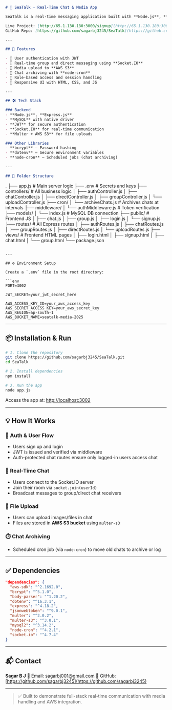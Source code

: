 
```markdown
# 🌊 SeaTalk - Real-Time Chat & Media App

SeaTalk is a real-time messaging application built with **Node.js**, **Express**, **MySQL**, **Socket.IO**, and **AWS S3**. It features **direct and group messaging**, **media upload support**, **chat archiving**, and user authentication with JWT.

Live Project: [http://65.1.130.180:3000/signup](http://65.1.130.180:3000/signup)  
GitHub Repo: [https://github.com/sagarbj3245/SeaTalk](https://github.com/sagarbj3245/SeaTalk)

---

## 🚀 Features

- 👥 User authentication with JWT
- 💬 Real-time group and direct messaging using **Socket.IO**
- 📁 Media upload to **AWS S3**
- 🧠 Chat archiving with **node-cron**
- 🔐 Role-based access and session handling
- 📱 Responsive UI with HTML, CSS, and JS

---

## 🛠️ Tech Stack

### Backend
- **Node.js**, **Express.js**
- **MySQL** with native driver
- **JWT** for secure authentication
- **Socket.IO** for real-time communication
- **Multer + AWS S3** for file uploads

### Other Libraries
- **bcrypt** – Password hashing
- **dotenv** – Secure environment variables
- **node-cron** – Scheduled jobs (chat archiving)

---

## 📁 Folder Structure

```

.
├── app.js                   # Main server logic
├── .env                    # Secrets and keys
├── controllers/            # All business logic
│   ├── authController.js
│   ├── chatController.js
│   ├── directController.js
│   ├── groupController.js
│   └── uploadController.js
├── cron/
│   └── archiveChats.js     # Archives chats at intervals
├── middleware/
│   └── authMiddleware.js   # Token verification
├── models/
│   └── index.js            # MySQL DB connection
├── public/                 # Frontend JS
│   ├── chat.js
│   ├── group.js
│   ├── login.js
│   └── signup.js
├── routes/                 # All Express routes
│   ├── authRoutes.js
│   ├── chatRoutes.js
│   ├── groupRoutes.js
│   ├── directRoutes.js
│   └── uploadRoutes.js
├── views/                  # Frontend HTML pages
│   ├── login.html
│   ├── signup.html
│   ├── chat.html
│   └── group.html
└── package.json

````

---

## ⚙️ Environment Setup

Create a `.env` file in the root directory:

```env
PORT=3002

JWT_SECRET=your_jwt_secret_here

AWS_ACCESS_KEY_ID=your_aws_access_key
AWS_SECRET_ACCESS_KEY=your_aws_secret_key
AWS_REGION=ap-south-1
AWS_BUCKET_NAME=seatalk-media-2025
````

---

## 📦 Installation & Run

```bash
# 1. Clone the repository
git clone https://github.com/sagarbj3245/SeaTalk.git
cd SeaTalk

# 2. Install dependencies
npm install

# 3. Run the app
node app.js
```

Access the app at: [http://localhost:3002](http://localhost:3002)

---

## 💡 How It Works

### 🔐 Auth & User Flow

* Users sign up and login
* JWT is issued and verified via middleware
* Auth-protected chat routes ensure only logged-in users access chat

### 💬 Real-Time Chat

* Users connect to the Socket.IO server
* Join their room via `socket.join(userId)`
* Broadcast messages to group/direct chat receivers

### 📁 File Upload

* Users can upload images/files in chat
* Files are stored in **AWS S3 bucket** using `multer-s3`

### ⏱️ Chat Archiving

* Scheduled cron job (via `node-cron`) to move old chats to archive or log

---

## ✅ Dependencies

```json
"dependencies": {
  "aws-sdk": "^2.1692.0",
  "bcrypt": "^5.1.0",
  "body-parser": "^1.20.2",
  "dotenv": "^16.3.1",
  "express": "^4.18.2",
  "jsonwebtoken": "^9.0.1",
  "multer": "^2.0.2",
  "multer-s3": "^3.0.1",
  "mysql2": "^3.14.2",
  "node-cron": "^4.2.1",
  "socket.io": "^4.7.4"
}
```

---

## 📬 Contact

**Sagar B J**
📧 Email: [sagarbj001@gmail.com](mailto:sagarbj001@gmail.com)
🔗 GitHub: [https://github.com/sagarbj3245](https://github.com/sagarbj3245)

---

> ✅ Built to demonstrate full-stack real-time communication with media handling and AWS integration.

